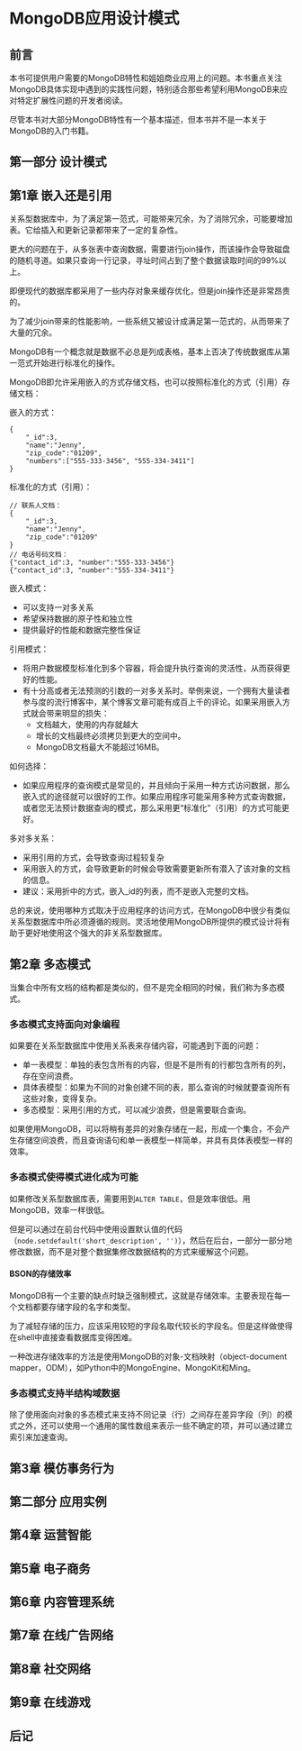 MongoDB应用设计模式
==================

前言
------------------

本书可提供用户需要的MongoDB特性和姐姐商业应用上的问题。本书重点关注MongoDB具体实现中遇到的实践性问题，特别适合那些希望利用MongoDB来应对特定扩展性问题的开发者阅读。

尽管本书对大部分MongoDB特性有一个基本描述，但本书并不是一本关于MongoDB的入门书籍。

第一部分 设计模式
------------------

第1章 嵌入还是引用
------------------

关系型数据库中，为了满足第一范式，可能带来冗余，为了消除冗余，可能要增加表。它给插入和更新记录都带来了一定的复杂性。

更大的问题在于，从多张表中查询数据，需要进行join操作，而该操作会导致磁盘的随机寻道。如果只查询一行记录，寻址时间占到了整个数据读取时间的99%以上。

即便现代的数据库都采用了一些内存对象来缓存优化，但是join操作还是非常昂贵的。

为了减少join带来的性能影响，一些系统又被设计成满足第一范式的，从而带来了大量的冗余。

MongoDB有一个概念就是数据不必总是列成表格，基本上否决了传统数据库从第一范式开始进行标准化的操作。

MongoDB即允许采用嵌入的方式存储文档，也可以按照标准化的方式（引用）存储文档：

嵌入的方式：

```
{
    "_id":3,
    "name":"Jenny",
    "zip_code":"01209",
    "numbers":["555-333-3456", "555-334-3411"]
}
```
标准化的方式（引用）：
```
// 联系人文档：
{
    "_id":3,
    "name":"Jenny",
    "zip_code":"01209"
}
// 电话号码文档：
{"contact_id":3, "number":"555-333-3456"}
{"contact_id":3, "number":"555-334-3411"}
```

嵌入模式：

- 可以支持一对多关系
- 希望保持数据的原子性和独立性
- 提供最好的性能和数据完整性保证

引用模式：

- 将用户数据模型标准化到多个容器，将会提升执行查询的灵活性，从而获得更好的性能。
- 有十分高或者无法预测的引数的一对多关系时。举例来说，一个拥有大量读者参与度的流行博客中，某个博客文章可能有成百上千的评论。如果采用嵌入方式就会带来明显的损失：
    - 文档越大，使用的内存就越大
    - 增长的文档最终必须拷贝到更大的空间中。
    - MongoDB文档最大不能超过16MB。

如何选择：

- 如果应用程序的查询模式是常见的，并且倾向于采用一种方式访问数据，那么嵌入式的途径就可以很好的工作。如果应用程序可能采用多种方式查询数据，或者您无法预计数据查询的模式，那么采用更“标准化”（引用）的方式可能更好。

多对多关系：

- 采用引用的方式，会导致查询过程较复杂
- 采用嵌入的方式，会导致更新的时候会导致需要更新所有潜入了该对象的文档的信息。
- 建议：采用折中的方式，嵌入_id的列表，而不是嵌入完整的文档。

总的来说，使用哪种方式取决于应用程序的访问方式，在MongoDB中很少有类似关系型数据库中所必须遵循的规则。灵活地使用MongoDB所提供的模式设计将有助于更好地使用这个强大的非关系型数据库。

第2章 多态模式
------------------

当集合中所有文档的结构都是类似的，但不是完全相同的时候，我们称为多态模式。

### 多态模式支持面向对象编程

如果要在关系型数据库中使用关系表来存储内容，可能遇到下面的问题：

- 单一表模型：单独的表包含所有的内容，但是不是所有的行都包含所有的列，存在空间浪费。
- 具体表模型：如果为不同的对象创建不同的表，那么查询的时候就要查询所有这些对象，变得复杂。
- 多态模型：采用引用的方式，可以减少浪费，但是需要联合查询。

如果使用MongoDB，可以将稍有差异的对象存储在一起，形成一个集合，不会产生存储空间浪费，而且查询语句和单一表模型一样简单，并具有具体表模型一样的效率。

### 多态模式使得模式进化成为可能

如果修改关系型数据库表，需要用到`ALTER TABLE`，但是效率很低。用MongoDB，效率一样很低。

但是可以通过在前台代码中使用设置默认值的代码（`node.setdefault('short_description', '')`），然后在后台，一部分一部分地修改数据，而不是对整个数据集修改数据结构的方式来缓解这个问题。

#### BSON的存储效率

MongoDB有一个主要的缺点时缺乏强制模式，这就是存储效率。主要表现在每一个文档都要存储字段的名字和类型。

为了减轻存储的压力，应该采用较短的字段名取代较长的字段名。但是这样做使得在shell中直接查看数据库变得困难。

一种改进存储效率的方法是使用MongoDB的对象-文档映射（object-document mapper，ODM），如Python中的MongoEngine、MongoKit和Ming。

### 多态模式支持半结构域数据

除了使用面向对象的多态模式来支持不同记录（行）之间存在差异字段（列）的模式之外，还可以使用一个通用的属性数组来表示一些不确定的项，并可以通过建立索引来加速查询。

第3章 模仿事务行为
------------------

第二部分 应用实例
------------------

第4章 运营智能
------------------

第5章 电子商务
------------------

第6章 内容管理系统
------------------

第7章 在线广告网络
------------------

第8章 社交网络
------------------

第9章 在线游戏
------------------

后记
------------------
